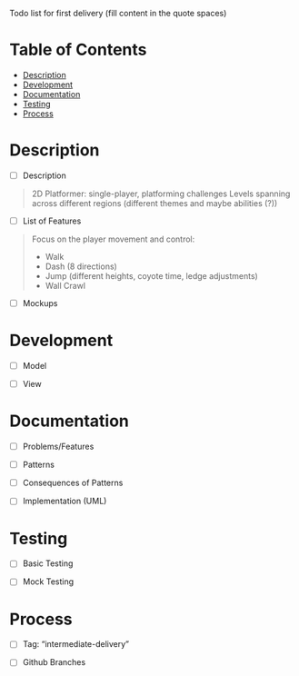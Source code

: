 Todo list for first delivery (fill content in the quote spaces)

# Table of Contents

-  [Description](#description)
-  [Development](#development)
-  [Documentation](#documentation)
-  [Testing](#testing)
-  [Process](#process)

<a id="description"></a>

# Description

-   [ ] Description

> 2D Platformer: single-player, platforming challenges
> Levels spanning across different regions (different themes and maybe abilities (?))

-   [ ] List of Features
 
> Focus on the player movement and control:
> 
> -   Walk
> -   Dash (8 directions)
> -   Jump (different heights, coyote time, ledge adjustments)
> -   Wall Crawl

-   [ ] Mockups


<a id="development"></a>

# Development

-   [ ] Model


-   [ ] View


<a id="documentation"></a>

# Documentation

-   [ ] Problems/Features


-   [ ] Patterns


-   [ ] Consequences of Patterns


-   [ ] Implementation (UML)


<a id="testing"></a>

# Testing

-   [ ] Basic Testing


-   [ ] Mock Testing


<a id="process"></a>

# Process

-   [ ] Tag: &ldquo;intermediate-delivery&rdquo;
-   [ ] Github Branches

